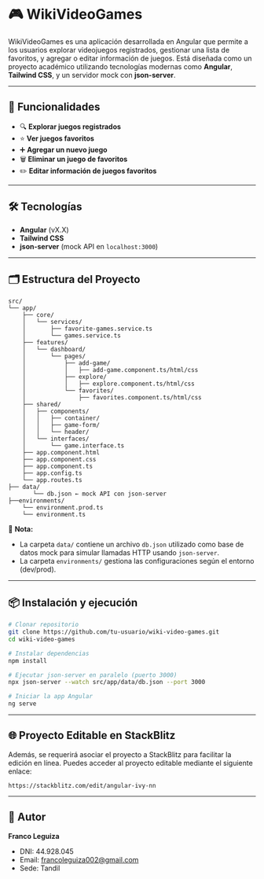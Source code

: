 
# 🎮 WikiVideoGames

WikiVideoGames es una aplicación desarrollada en Angular que permite a los usuarios explorar videojuegos registrados, gestionar una lista de favoritos, y agregar o editar información de juegos. Está diseñada como un proyecto académico utilizando tecnologías modernas como **Angular**, **Tailwind CSS**, y un servidor mock con **json-server**.

---

## 🚀 Funcionalidades

- 🔍 **Explorar juegos registrados**  
- ⭐ **Ver juegos favoritos**  
- ➕ **Agregar un nuevo juego**  
- 🗑️ **Eliminar un juego de favoritos**  
- ✏️ **Editar información de juegos favoritos**

---

## 🛠️ Tecnologías

- **Angular** (vX.X)  
- **Tailwind CSS**  
- **json-server** (mock API en `localhost:3000`)

---

## 🗂️ Estructura del Proyecto

```
src/
└── app/
    ├── core/
    │   └── services/
    │       ├── favorite-games.service.ts
    │       └── games.service.ts
    ├── features/
    │   └── dashboard/
    │       └── pages/
    │           ├── add-game/
    │           │   ├── add-game.component.ts/html/css
    │           ├── explore/
    │           │   ├── explore.component.ts/html/css
    │           └── favorites/
    │               ├── favorites.component.ts/html/css
    ├── shared/
    │   ├── components/
    │   │   ├── container/
    │   │   ├── game-form/
    │   │   └── header/
    │   └── interfaces/
    │       └── game.interface.ts
    ├── app.component.html
    ├── app.component.css
    ├── app.component.ts
    ├── app.config.ts
    └── app.routes.ts
├── data/
       └── db.json ← mock API con json-server
├──environments/
    └── environment.prod.ts
    └── environment.ts
```

📌 **Nota:**  
- La carpeta `data/` contiene un archivo `db.json` utilizado como base de datos mock para simular llamadas HTTP usando `json-server`.  
- La carpeta `environments/` gestiona las configuraciones según el entorno (dev/prod).

---

## 📦 Instalación y ejecución

```bash
# Clonar repositorio
git clone https://github.com/tu-usuario/wiki-video-games.git
cd wiki-video-games

# Instalar dependencias
npm install

# Ejecutar json-server en paralelo (puerto 3000)
npx json-server --watch src/app/data/db.json --port 3000

# Iniciar la app Angular
ng serve
```

---

## 🌐 Proyecto Editable en StackBlitz

Además, se requerirá asociar el proyecto a StackBlitz para facilitar la edición en línea. Puedes acceder al proyecto editable mediante el siguiente enlace:

```
https://stackblitz.com/edit/angular-ivy-nn
```

---

## 👤 Autor

**Franco Leguiza**  
- DNI: 44.928.045  
- Email: [francoleguiza002@gmail.com](mailto:francoleguiza002@gmail.com)  
- Sede: Tandil

